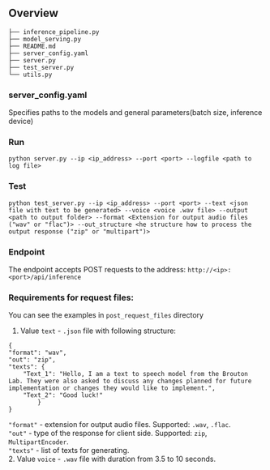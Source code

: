 ## Overview
```pre
├── inference_pipeline.py
├── model_serving.py
├── README.md
├── server_config.yaml
├── server.py
├── test_server.py
└── utils.py
```
### server_config.yaml
Specifies paths to the models and general parameters(batch size, inference device)

### Run
```
python server.py --ip <ip_address> --port <port> --logfile <path to log file>
```
### Test
```
python test_server.py --ip <ip_address> --port <port> --text <json file with text to be generated> --voice <voice .wav file> --output <path to output folder> --format <Extension for output audio files ("wav" or "flac")> --out_structure <he structure how to process the output response ("zip" or "multipart")>
```
### Endpoint
The endpoint accepts POST requests to the address: `http://<ip>:<port>/api/inference`
### Requirements for request files:  
You can see the examples in `post_request_files` directory     
1. Value `text` - `.json` file with following structure:  
```
{
"format": "wav",
"out": "zip",
"texts": {
    "Text_1": "Hello, I am a text to speech model from the Brouton Lab. They were also asked to discuss any changes planned for future implementation or changes they would like to implement.",
    "Text_2": "Good luck!"
        }
}
```
`"format"` - extension for output audio files. Supported: `.wav`, `.flac`.  
`"out"` - type of the response for client side. Supported: `zip`, `MultipartEncoder`.  
`"texts"` - list of texts for generating.  
2. Value `voice` - `.wav` file with duration from 3.5 to 10 seconds. 
